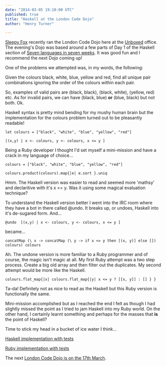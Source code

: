 ```yaml
---
date: "2014-03-05 19:10:00 UTC"
published: true
title: "Haskell at the London Code Dojo"
author: "Henry Turner"

---
```


[Sleepy Fox](https://twitter.com/sleepyfox) recently ran the London Code Dojo here at the [Unboxed](http://www.unboxedconsulting.com/) office. The evening's Dojo was based around a few parts of Day 1 of the Haskell section of [Seven languages in seven weeks](http://pragprog.com/book/btlang/seven-languages-in-seven-weeks). It was good fun and I recommend the next Dojo coming up!

One of the problems we attempted was, in my words, the following:

Given the colours black, white, blue, yellow and red, find all unique pair combinations ignoring the order of the colours within each pair.

So, examples of valid pairs are (black, black), (black, white), (yellow, red) etc. As for invalid pairs, we can have (black, blue) __or__ (blue, black) but not both. Ok.

Haskell syntax is pretty mind bending for my mushy human brain but the implementation for the colours problem turned out to be pleasantly readable!

	let colours = ["black", "white", "blue", "yellow", "red"]

	[(x,y) | x <- colours, y <- colours, x <= y ]

Being a Ruby developer I thought I'd set myself a mini-mission and have a crack in my language of choice...

	colours = ["black", "white", "blue", "yellow", "red"]

	colours.product(colours).map{|e| e.sort }.uniq

Hmm. The Haskell version was easier to read and seemed more 'mathsy' and declaritive with it's x <= y. Was it using some magical evaluation technique?

To understand the Haskell version better I went into the IRC room where they have a bot in there called @undo. It breaks up, or undoes, Haskell into it's de-sugared form. And...

	@undo  [(x,y) | x <- colours, y <- colours, x <= y ]

became...

	concatMap (\ x -> concatMap (\ y -> if x <= y then [(x, y)] else []) colours) colours

Ah. The undone version is more familiar to a Ruby programmer and of course, the magic isn't magic at all. My first Ruby attempt was a two step process. Create a big old array and then filter out the duplicates. My second attempt would be more like the Haskell.

	colours.flat_map{|x| colours.flat_map{|y| x <= y ? [[x, y]] : [] } }

Ta-da! Definitely not as nice to read as the Haskell but this Ruby version is functionally the same.

Mini-mission accomplished but as I reached the end I felt as though I had slightly missed the point as I tried to jam Haskell into my Ruby world. On the other hand, I certainly learnt something and perhaps for the masses that __is__ the point of Haskell?

Time to stick my head in a bucket of ice water I think...

[Haskell implementation with tests](https://github.com/sleepyfox/7L7W-Haskell/blob/master/day1/colours.hs)

[Ruby implementation with tests](https://gist.github.com/thehenster/9374235)

The next [London Code Dojo is on the 17th March](http://www.meetup.com/London-Code-Dojo/).
